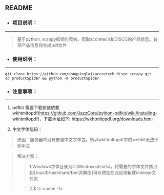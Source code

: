 ## README
* ### 项目说明：
---
> 基于python, scrapy框架的爬虫，爬取accretech和DISCO的产品信息。各项产品信息将生成pdf文件
* ### 使用说明：
---
```
git clone https://github.com/dongpinglai/accretech_disco_scrapy.git
cd productSpider && python -m productSpider
```
> 
* ### 注意事项：
---
1. pdfkit 需要下载安装依赖wkhtmltopdf(https://github.com/JazzCore/python-pdfkit/wiki/Installing-wkhtmltopdf)，下载地址如下:
https://wkhtmltopdf.org/downloads.html

2. 中文字体乱码：

>原因：服务器中没有安装中文字体包，所以wkhtmltopdf中的webkit无法识别中文

>解决方案：
>>1.Windows字体目录为C:\Windows\Fonts\，将需要的字体文件拷贝到Linux中/usr/share/font并解压(可以预先在此目录新建chinese文件夹

>>2.$ fc-cache -fv